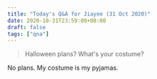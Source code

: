 ```yaml
---
title: "Today's Q&A for Jiayee (31 Oct 2020)"
date: 2020-10-31T23:59:00+08:00
draft: false
tags: ["qna"]
---
```

> Halloween plans? What's your costume?

No plans. My costume is my pyjamas.
